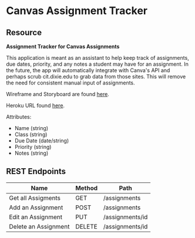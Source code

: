 # Canvas Assignment Tracker

## Resource

**Assignment Tracker for Canvas Assignments**

This application is meant as an assistant to help keep track of assignments, due dates, priority, and any notes a student may have for an assignment. In the future, the app will automatically integrate with Canva's API and perhaps scrub cit.dixie.edu to grab data from those sites. This will remove the need for consistent manual input of assignments.

Wireframe and Storyboard are found [here](https://www.figma.com/file/IcQlt9Kp6sdvphLO274KLA/Assignment-Tracker?node-id=0%3A1).

Heroku URL found [here]().

Attributes:

-   Name (string)
-   Class (string)
-   Due Date (date/string)
-   Priority (string)
-   Notes (string)

## REST Endpoints

| Name                 | Method | Path            |
| -------------------- | ------ | --------------- |
| Get all Assigments   | GET    | /assignments    |
| Add an Assignment    | POST   | /assignments    |
| Edit an Assignment   | PUT    | /assignments/id |
| Delete an Assignment | DELETE | /assignments/id |
